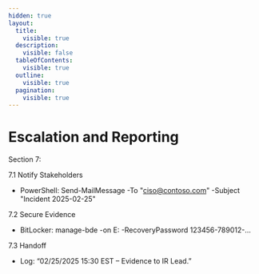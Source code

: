 ```yaml
---
hidden: true
layout:
  title:
    visible: true
  description:
    visible: false
  tableOfContents:
    visible: true
  outline:
    visible: true
  pagination:
    visible: true
---
```


# Escalation and Reporting

Section 7:&#x20;

7.1 Notify Stakeholders

* PowerShell: Send-MailMessage -To "ciso@contoso.com" -Subject "Incident 2025-02-25"

7.2 Secure Evidence

* BitLocker: manage-bde -on E: -RecoveryPassword 123456-789012-...

7.3 Handoff

* Log: “02/25/2025 15:30 EST – Evidence to IR Lead.”
